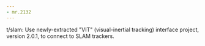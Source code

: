 ```yaml
---
- mr.2132
---
```

t/slam: Use newly-extracted "VIT" (visual-inertial tracking) interface project, version 2.0.1, to connect to SLAM trackers.
